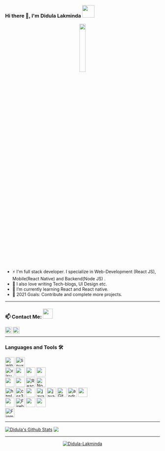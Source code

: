 ### Hi there 👋, I'm Didula Lakminda <img src="https://img.icons8.com/color/96/000000/sri-lanka.png" height="40"/>
<p align="center" ><img 
 src="https://user-images.githubusercontent.com/22797857/90096358-dba16400-dd54-11ea-8e44-e181ada72661.gif" width="20%"/></p>

- ⚡ I'm full stack developer. I specialize in Web-Development (React JS), Mobile(React Native) and Backend(Node JS) .
- 🥅 I also love writing Tech-blogs, UI      	Design etc.
- 🌱 I’m currently learning React and React native.
- 🥅 2021 Goals: Contribute and complete more projects.
<!-- - ⚡ Fun fact: I love to play cricket and badminton. -->

---


<!-- https://user-images.githubusercontent.com/22797857/90096358-dba16400-dd54-11ea-8e44-e181ada72661.gif -->
<!-- https://raw.githubusercontent.com/gist/MedRedha/fd8e2481bde2610c96b9aafde543879c/raw/88624e8d31c4295973dcb7c900dacf0edc0a6d99/coding.gif -->
<!-- <p align="center">I'm full stack developer.<br/>I specialize in Web-Development (React JS), Mobile(React Native) and Backend(Node JS) .<br> I also love writing Tech-blogs, UI Design etc.<br>- 🌱 I’m currently learning React and React native. <br />
- 🥅 2021 Goals: Contribute and complete more projects. <br />
- ⚡ Fun fact: I love to play cricket and badminton.</p><br/> -->


### 📫 Contact Me: <img src="https://media.giphy.com/media/LnQjpWaON8nhr21vNW/giphy.gif" height="32">


[<img align="left" alt="Didula-Lakminda | Facebook" height="22px" src="https://img.icons8.com/fluent/240/000000/facebook-new.png"/>][facebook]
[<img align="left" alt="Sabesan | LinkedIn" height="22px" src="https://img.icons8.com/fluent/240/000000/linkedin.png"/>][linkedin]
<!-- 
[<img align="left" alt="Sabesan | Facebook" height="22px" src="https://img.icons8.com/fluent/240/000000/facebook-new.png"/>][facebook]
[<img align="left" alt="Sabesan | Instagram" height="22px" src="https://img.icons8.com/fluent/240/000000/instagram-new.png"/>][instagram]
[<img align="left" alt="Sabesan | Messenger" height="22px" src="https://img.icons8.com/fluent/240/000000/facebook-messenger--v2.png"/>][messenger]
[<img align="left" alt="Sabesan | LinkedIn" height="22px" src="https://img.icons8.com/fluent/240/000000/linkedin.png"/>][linkedin]
[<img align="left" alt="Sabesan | Skype" height="22px" src="https://img.icons8.com/color/240/000000/skype--v1.png"/>][skype]
[<img align="left" alt="Sabesan | Telegram" height="22px" src="https://img.icons8.com/color/240/000000/telegram-app--v1.png"/>][telegram] -->

<br />


---

### Languages and Tools 🛠️

<p><img alt="windows" width="30px" src="https://img.icons8.com/color/240/000000/windows-10.png">
  <img alt="linux" width="30px" src="https://img.icons8.com/color/96/000000/ubuntu.png">
<br />
<img alt="visual studio code" width="30px" src="https://img.icons8.com/fluent/240/000000/visual-studio-code-2019.png" />
<img width="30px" src="https://img.icons8.com/ios-filled/50/4a90e2/java-eclipse.png"/>
<img width="30px" src="https://img.icons8.com/fluency/48/000000/android-studio--v3.png"/>
<img width="30px" src="https://img.icons8.com/color/48/000000/intellij-idea.png"/>
<br />
<img width="30px" src="https://img.icons8.com/ultraviolet/40/000000/react--v2.png"/>
<img width="30px" src="https://img.icons8.com/fluency/48/000000/laravel.png"/>
<img alt="ReactJs" width="30px" src="https://img.icons8.com/color/240/000000/react-native.png"/>
<!-- <img alt="angularjs" width="30px" src="https://img.icons8.com/color/240/000000/angularjs.png"/> -->
<!-- <img alt="vue-js" width="30px" src="https://img.icons8.com/color/240/000000/vue-js.png"/> -->
<img alt="Node.js" width="30px" src="https://img.icons8.com/color/240/000000/nodejs.png">
<br />
<img alt="html5" width="30px" src="https://img.icons8.com/color/240/000000/html-5.png">
<img alt="css3" width="30px" src="https://img.icons8.com/color/240/000000/css3.png">
<img width="30px" src="https://img.icons8.com/color/48/000000/sass.png"/>
<img alt="java" width="30px" src="https://img.icons8.com/color/240/000000/java-coffee-cup-logo--v1.png"/>
<img alt="javascript" width="30px" src="https://img.icons8.com/color/240/000000/javascript.png" />
<!-- <img alt="typescript" width="30px" src="https://img.icons8.com/color/240/000000/typescript.png"> -->
<img alt="Git" width="30px" src="https://img.icons8.com/color/240/000000/git.png">
<img alt="android" width="30px" src="https://img.icons8.com/color/240/000000/android-os.png"/>
<img width="30px" src="https://img.icons8.com/dusk/64/000000/php-logo.png"/>
<br />
<!-- <img width="30px" src="https://img.icons8.com/color/48/000000/postgreesql.png"/> -->
<img width="30px" src="https://img.icons8.com/color/48/000000/mongodb.png"/>
<img alt="Firebase" width="30px" src="https://img.icons8.com/color/240/000000/firebase.png"/>
<img width="30px" src="https://img.icons8.com/fluency/48/000000/mysql-logo.png"/>
<img width="30px" src="https://img.icons8.com/color/48/000000/microsoft-sql-server.png"/>
<br />
<!-- <img alt="ios" width="30px" src="https://img.icons8.com/color/240/000000/ios-logo.png"/> -->
<img alt="Figma" width="30px" src="https://img.icons8.com/fluent/240/000000/figma.png"/>
<!-- <img alt="adobeXD" width="30px" src="https://img.icons8.com/color/240/000000/adobe-xd--v1.png"/> -->
<!-- <img alt="Sketch" width="30px" src="https://img.icons8.com/plasticine/200/000000/sketch.png"/></p> -->

---
<!-- 
[![Didula's github stats](https://github-readme-stats.vercel.app/api?username=Didula-Lakminda)](https://github.com/Didula-Lakminda/github-readme-stats)

[![Top Langs](https://github-readme-stats.vercel.app/api/top-langs/?username=Didula-Lakminda)](https://github.com/Didula-Lakminda/github-readme-stats) -->

<a href="https://github-readme-stats.vercel.app/api?username=Didula-Lakminda&show_icons=true&hide_border=true&count_private=true&include_all_commits=true&theme=algolia">
	<img align="center" alt="Didula's Github Stats" src="https://github-readme-stats.vercel.app/api?username=Didula-Lakminda&show_icons=true&hide_border=true&count_private=true&include_all_commits=true&theme=algolia" /></a>
<a href="https://github-readme-stats.vercel.app/api/top-langs/?username=Didula-Lakminda&layout=compact&theme=algolia">
	<img align="center" src="https://github-readme-stats.vercel.app/api/top-langs/?username=Didula-Lakminda&layout=compact&theme=algolia" />
</a>
	
<br />
	
<!-- <a align="center"  href="https://github-readme-stats.vercel.app/api/top-langs/?username=Didula-Lakminda&layout=compact&hide_border=true&theme=vue-dark">
	<p><img align="center" src="https://github-readme-stats.vercel.app/api/top-langs/?username=Didula-Lakminda&&hide_border=true&layout=compact&theme=vue-dark" /></p>
</a>
<br/> -->
---
	
<a align="center"  href="https://github-recomadme-streak-stats.herokuapp.com/?user=Didula-Lakminda&hide_border=true">
	<p><img align="center" src="https://github-readme-streak-stats.herokuapp.com/?user=Didula-Lakminda&theme=algolia&hide_border=true" alt="Didula-Lakminda" /></p>
</a>

[linkedin]: https://www.linkedin.com/in/didula-lakminda/
[facebook]: https://www.facebook.com/dmax.lakminda/
<!-- [hackerank]: https://www.hackerrank.com/didulalakminda31

<br />


